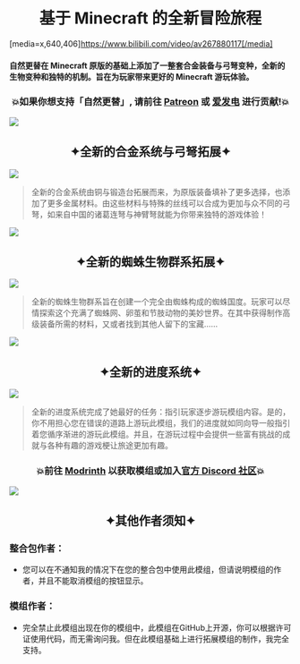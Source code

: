 # <center>基于 Minecraft 的全新冒险旅程</center>

[media=x,640,406]https://www.bilibili.com/video/av267880117[/media]

#### 自然更替在 Minecraft 原版的基础上添加了一整套合金装备与弓弩变种，全新的生物变种和独特的机制。旨在为玩家带来更好的 Minecraft 游玩体验。

### <center>💥如果你想支持「自然更替」, 请前往 [Patreon](https://www.patreon.com/GameGeek_Saikel) 或 [爱发电](https://afdian.net/a/GameGeek_Saikel) 进行贡献!💥</center>

![](https://cdn.modrinth.com/data/i7bdRH9R/images/ef0693f505f68a08dbc546d5373fc8fd827ba1c9.png)

## <center>✦全新的合金系统与弓弩拓展✦</center>

![](https://cdn.modrinth.com/data/i7bdRH9R/images/62cb587030b3212ae98f503996f59734ce23c88d.gif)

> 全新的合金系统由铜与锻造台拓展而来，为原版装备填补了更多选择，也添加了更多金属材料。由这些材料与特殊的丝线可以合成为更加与众不同的弓弩，如来自中国的诸葛连弩与神臂弩就能为你带来独特的游戏体验！

![](https://cdn.modrinth.com/data/i7bdRH9R/images/ef0693f505f68a08dbc546d5373fc8fd827ba1c9.png)

## <center>✦全新的蜘蛛生物群系拓展✦</center>

![](https://cdn.modrinth.com/data/i7bdRH9R/images/ea90c3f854c77ed77607d8e268859d2b249d9c40.gif)

> 全新的蜘蛛生物群系旨在创建一个完全由蜘蛛构成的蜘蛛国度。玩家可以尽情探索这个充满了蜘蛛网、卵茧和节肢动物的美妙世界。在其中获得制作高级装备所需的材料，又或者找到其他人留下的宝藏……

![](https://cdn.modrinth.com/data/i7bdRH9R/images/ef0693f505f68a08dbc546d5373fc8fd827ba1c9.png)

## <center>✦全新的进度系统✦</center>

![](https://cdn.modrinth.com/data/i7bdRH9R/images/84cb170a73408a4271859c8827584e733e01b2da.gif)

> 全新的进度系统完成了她最好的任务：指引玩家逐步游玩模组内容。是的，你不用担心您在错误的道路上游玩此模组，我们的进度就如同向导一般指引着您循序渐进的游玩此模组。并且，在游玩过程中会提供一些富有挑战的成就与各种有趣的游戏梗让旅途更加有趣。

### <center>💥前往 [Modrinth](https://modrinth.com/mod/spontaneous-replace) 以获取模组或加入[官方 Discord 社区](https://discord.com/invite/ChRbMFgVw3)💥</center>

![](https://cdn.modrinth.com/data/i7bdRH9R/images/ef0693f505f68a08dbc546d5373fc8fd827ba1c9.png)

## <center>✦其他作者须知✦</center>

### 整合包作者：

- 您可以在不通知我的情况下在您的整合包中使用此模组，但请说明模组的作者，并且不能取消模组的按钮显示。

### 模组作者：

- 完全禁止此模组出现在你的模组中，此模组在GitHub上开源，你可以根据许可证使用代码，而无需询问我。但在此模组基础上进行拓展模组的制作，我完全支持。